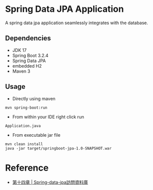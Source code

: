 # Spring Data JPA Application

A spring data jpa application seamlessly integrates with the database.

## Dependencies
* JDK 17
* Spring Boot 3.2.4
* Spring Data JPA
* embedded H2
* Maven 3

## Usage

- Directly using maven
```
mvn spring-boot:run
```

- From within your IDE right click run 
```
Application.java
```

- From executable jar file
```
mvn clean install
java -jar target/springboot-jpa-1.0-SNAPSHOT.war
```

# Reference
 - [第十四章 | Spring-data-jpa訪問資料庫](https://morosedog.gitlab.io/springboot-20190328-springboot14/#google_vignette)
